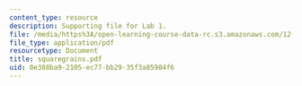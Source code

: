 ```yaml
---
content_type: resource
description: Supporting file for Lab 1.
file: /media/https%3A/open-learning-course-data-rc.s3.amazonaws.com/12-524-mechanical-properties-of-rocks-fall-2005/0e388ba92105ec77bb2935f3a85984f6_squaregrains.pdf
file_type: application/pdf
resourcetype: Document
title: squaregrains.pdf
uid: 0e388ba9-2105-ec77-bb29-35f3a85984f6
---
```

